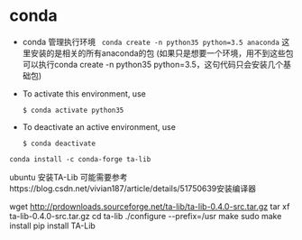 # conda

-  conda 管理执行环境
`` conda create -n python35 python=3.5 anaconda``
这里安装的是相关的所有anaconda的包
(如果只是想要一个环境，用不到这些包可以执行conda create -n python35 python=3.5，这句代码只会安装几个基础包)

- To activate this environment, use

    ``$ conda activate python35``

- To deactivate an active environment, use

    ``$ conda deactivate``


``conda install -c conda-forge ta-lib``


ubuntu 安装TA-Lib
可能需要参考https://blog.csdn.net/vivian187/article/details/51750639安装编译器

wget http://prdownloads.sourceforge.net/ta-lib/ta-lib-0.4.0-src.tar.gz
tar xf ta-lib-0.4.0-src.tar.gz
cd ta-lib
./configure --prefix=/usr
make
sudo make install
pip install TA-Lib